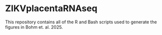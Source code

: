 # ZIKVplacentaRNAseq
This repository contains all of the R and Bash scripts used to generate the figures in Bohm et. al. 2025.
